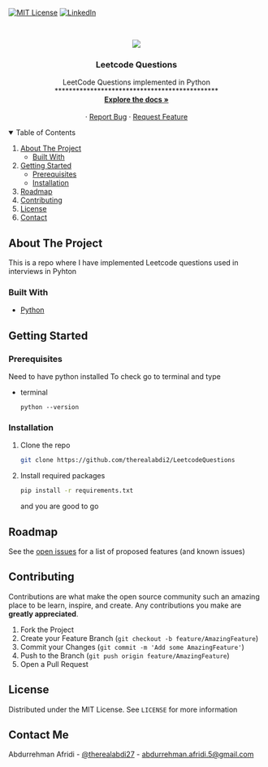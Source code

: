 [![MIT License][license-shield]][license-url]
[![LinkedIn][linkedin-shield]][linkedin-url]

<br />
<p align="center">
  <a href="https://github.com/therealabdi2/LeetcodeQuestions">
    <img src="https://images.unsplash.com/photo-1522252234503-e356532cafd5?ixid=MnwxMjA3fDB8MHxwaG90by1wYWdlfHx8fGVufDB8fHx8&ixlib=rb-1.2.1&auto=format&fit=crop&w=625&q=80">
  </a>

  <h3 align="center">Leetcode Questions</h3>

 <p align="center">
    LeetCode Questions implemented in Python
  **********************************************
    <br />
    <a href="https://github.com/therealabdi2/LeetcodeQuestions"><strong>Explore the docs »</strong></a>
    <br />
    <br />
    ·
    <a href="https://github.com/therealabdi2/LeetcodeQuestions/issues">Report Bug</a>
    ·
    <a href="https://github.com/therealabdi2/LeetcodeQuestions/issues">Request Feature</a>
  </p>
</p>

<!-- TABLE OF CONTENTS -->
<details open="open">
  <summary>Table of Contents</summary>
  <ol>
    <li>
      <a href="#about-the-project">About The Project</a>
      <ul>
        <li><a href="#built-with">Built With</a></li>
      </ul>
    </li>
    <li>
      <a href="#getting-started">Getting Started</a>
      <ul>
        <li><a href="#prerequisites">Prerequisites</a></li>
        <li><a href="#installation">Installation</a></li>
      </ul>
    </li>
    <li><a href="#roadmap">Roadmap</a></li>
    <li><a href="#contributing">Contributing</a></li>
    <li><a href="#license">License</a></li>
    <li><a href="#contact">Contact</a></li>
  </ol>
</details>

<!-- ABOUT THE PROJECT -->
## About The Project

This is a repo where I have implemented Leetcode questions used in interviews in Pyhton

### Built With
* [Python](https://www.python.org/)

<!-- GETTING STARTED -->
## Getting Started



### Prerequisites
Need to have python installed
To check go to terminal and type
* terminal
  ```terminal
  python --version
  ```

### Installation

1. Clone the repo
   ```sh
   git clone https://github.com/therealabdi2/LeetcodeQuestions
   ```
2. Install required packages
   ```sh
   pip install -r requirements.txt
   ```
   and you are good to go 
   
<!-- ROADMAP -->
## Roadmap

See the [open issues](https://github.com/therealabdi2/LeetcodeQuestions/issues) for a list of proposed features (and known issues)

<!-- CONTRIBUTING -->
## Contributing

Contributions are what make the open source community such an amazing place to be learn, inspire, and create. Any contributions you make are **greatly appreciated**.

1. Fork the Project
2. Create your Feature Branch (`git checkout -b feature/AmazingFeature`)
3. Commit your Changes (`git commit -m 'Add some AmazingFeature'`)
4. Push to the Branch (`git push origin feature/AmazingFeature`)
5. Open a Pull Request

<!-- LICENSE -->
## License

Distributed under the MIT License. See `LICENSE` for more information


<!-- CONTACT -->
## Contact Me

Abdurrehman Afridi - [@therealabdi27](https://twitter.com/therealabdi26) - abdurrehman.afridi.5@gmail.com



[license-shield]: https://img.shields.io/github/license/othneildrew/Best-README-Template.svg?style=for-the-badge
[license-url]: https://github.com/therealabdi2/LeetcodeQuestions/blob/master/LICENSE
[linkedin-shield]: https://img.shields.io/badge/-LinkedIn-black.svg?style=for-the-badge&logo=linkedin&colorB=555
[linkedin-url]:https://www.linkedin.com/in/abdurrheman-afridi/
